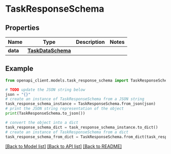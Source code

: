 # TaskResponseSchema


## Properties

Name | Type | Description | Notes
------------ | ------------- | ------------- | -------------
**data** | [**TaskDataSchema**](TaskDataSchema.md) |  | 

## Example

```python
from openapi_client.models.task_response_schema import TaskResponseSchema

# TODO update the JSON string below
json = "{}"
# create an instance of TaskResponseSchema from a JSON string
task_response_schema_instance = TaskResponseSchema.from_json(json)
# print the JSON string representation of the object
print(TaskResponseSchema.to_json())

# convert the object into a dict
task_response_schema_dict = task_response_schema_instance.to_dict()
# create an instance of TaskResponseSchema from a dict
task_response_schema_from_dict = TaskResponseSchema.from_dict(task_response_schema_dict)
```
[[Back to Model list]](../README.md#documentation-for-models) [[Back to API list]](../README.md#documentation-for-api-endpoints) [[Back to README]](../README.md)


